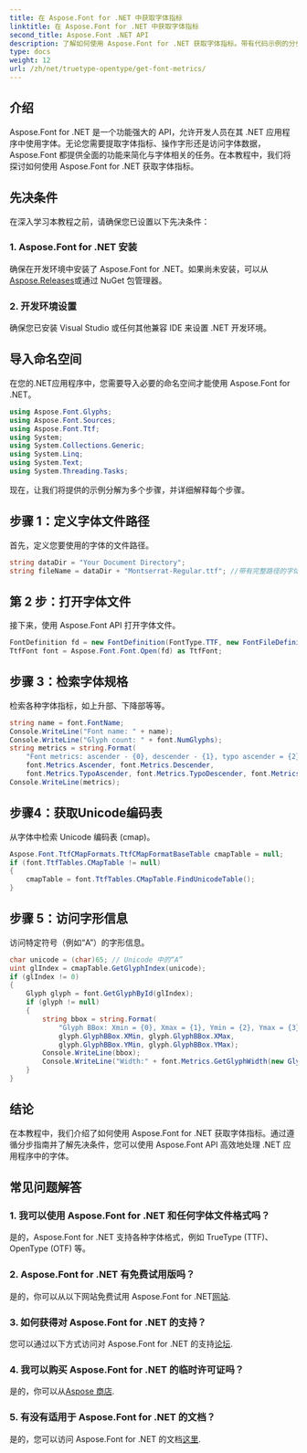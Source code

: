 ```yaml
---
title: 在 Aspose.Font for .NET 中获取字体指标
linktitle: 在 Aspose.Font for .NET 中获取字体指标
second_title: Aspose.Font .NET API
description: 了解如何使用 Aspose.Font for .NET 获取字体指标。带有代码示例的分步指南。包含先决条件和常见问题解答。#Aspose #Font
type: docs
weight: 12
url: /zh/net/truetype-opentype/get-font-metrics/
---
```

## 介绍
Aspose.Font for .NET 是一个功能强大的 API，允许开发人员在其 .NET 应用程序中使用字体。无论您需要提取字体指标、操作字形还是访问字体数据，Aspose.Font 都提供全面的功能来简化与字体相关的任务。在本教程中，我们将探讨如何使用 Aspose.Font for .NET 获取字体指标。
## 先决条件
在深入学习本教程之前，请确保您已设置以下先决条件：
### 1. Aspose.Font for .NET 安装
确保在开发环境中安装了 Aspose.Font for .NET。如果尚未安装，可以从[Aspose.Releases](https://releases.aspose.com/font/net/)或通过 NuGet 包管理器。
### 2. 开发环境设置
确保您已安装 Visual Studio 或任何其他兼容 IDE 来设置 .NET 开发环境。

## 导入命名空间
在您的.NET应用程序中，您需要导入必要的命名空间才能使用 Aspose.Font for .NET。
```csharp
using Aspose.Font.Glyphs;
using Aspose.Font.Sources;
using Aspose.Font.Ttf;
using System;
using System.Collections.Generic;
using System.Linq;
using System.Text;
using System.Threading.Tasks;
```
现在，让我们将提供的示例分解为多个步骤，并详细解释每个步骤。
## 步骤 1：定义字体文件路径
首先，定义您要使用的字体的文件路径。
```csharp
string dataDir = "Your Document Directory";
string fileName = dataDir + "Montserrat-Regular.ttf"; //带有完整路径的字体文件名
```
## 第 2 步：打开字体文件
接下来，使用 Aspose.Font API 打开字体文件。
```csharp
FontDefinition fd = new FontDefinition(FontType.TTF, new FontFileDefinition("ttf", new FileSystemStreamSource(fileName)));
TtfFont font = Aspose.Font.Font.Open(fd) as TtfFont;
```
## 步骤 3：检索字体规格
检索各种字体指标，如上升部、下降部等等。
```csharp
string name = font.FontName;
Console.WriteLine("Font name: " + name);
Console.WriteLine("Glyph count: " + font.NumGlyphs);
string metrics = string.Format(
    "Font metrics: ascender - {0}, descender - {1}, typo ascender = {2}, typo descender = {3}, UnitsPerEm = {4}",
    font.Metrics.Ascender, font.Metrics.Descender,
    font.Metrics.TypoAscender, font.Metrics.TypoDescender, font.Metrics.UnitsPerEM);
Console.WriteLine(metrics);
```
## 步骤4：获取Unicode编码表
从字体中检索 Unicode 编码表 (cmap)。
```csharp
Aspose.Font.TtfCMapFormats.TtfCMapFormatBaseTable cmapTable = null;
if (font.TtfTables.CMapTable != null)
{
    cmapTable = font.TtfTables.CMapTable.FindUnicodeTable();
}
```
## 步骤 5：访问字形信息
访问特定符号（例如“A”）的字形信息。
```csharp
char unicode = (char)65; // Unicode 中的“A”
uint glIndex = cmapTable.GetGlyphIndex(unicode);
if (glIndex != 0)
{
    Glyph glyph = font.GetGlyphById(glIndex);
    if (glyph != null)
    {
        string bbox = string.Format(
            "Glyph BBox: Xmin = {0}, Xmax = {1}, Ymin = {2}, Ymax = {3}",
            glyph.GlyphBBox.XMin, glyph.GlyphBBox.XMax,
            glyph.GlyphBBox.YMin, glyph.GlyphBBox.YMax);
        Console.WriteLine(bbox);
        Console.WriteLine("Width:" + font.Metrics.GetGlyphWidth(new GlyphUInt32Id(glIndex)));
    }
}
```
## 结论
在本教程中，我们介绍了如何使用 Aspose.Font for .NET 获取字体指标。通过遵循分步指南并了解先决条件，您可以使用 Aspose.Font API 高效地处理 .NET 应用程序中的字体。
## 常见问题解答
### 1. 我可以使用 Aspose.Font for .NET 和任何字体文件格式吗？
是的，Aspose.Font for .NET 支持各种字体格式，例如 TrueType (TTF)、OpenType (OTF) 等。
### 2. Aspose.Font for .NET 有免费试用版吗？
是的，你可以从以下网站免费试用 Aspose.Font for .NET[网站](https://releases.aspose.com/).
### 3. 如何获得对 Aspose.Font for .NET 的支持？
您可以通过以下方式访问对 Aspose.Font for .NET 的支持[论坛](https://forum.aspose.com/c/font/41).
### 4. 我可以购买 Aspose.Font for .NET 的临时许可证吗？
是的，你可以从[Aspose 商店](https://purchase.aspose.com/temporary-license/).
### 5. 有没有适用于 Aspose.Font for .NET 的文档？
是的，您可以访问 Aspose.Font for .NET 的文档[这里](https://reference.aspose.com/font/net/).